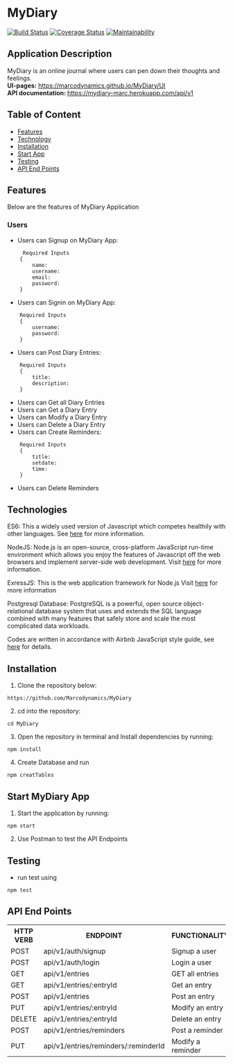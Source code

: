# MyDiary

[![Build Status](https://travis-ci.org/marcodynamics/MyDiary.svg?branch=develop)](https://travis-ci.org/marcodynamics/MyDiary) [![Coverage Status](https://coveralls.io/repos/github/marcodynamics/MyDiary/badge.svg?branch=develop)](https://coveralls.io/github/marcodynamics/MyDiary?branch=develop) [![Maintainability](https://api.codeclimate.com/v1/badges/b7a4ad4cabf47851d01d/maintainability)](https://codeclimate.com/github/marcodynamics/MyDiary/maintainability) 

## Application Description
MyDiary is an online journal where users can pen down their thoughts and feelings.
 <br/><b>UI-pages:</b> https://marcodynamics.github.io/MyDiary/UI
 <br/><b> API documentation: </b> https://mydiary-marc.herokuapp.com/api/v1

## Table of Content

- [Features](#features)
- [Technology](#technologies)
- [Installation](#installation)
- [Start App](#start-mydiary-app)
- [Testing](#testing)
- [API End Points](#api-end-points)

## Features
Below are the features of MyDiary Application

###  Users

- Users can Signup on MyDiary App:
```
     Required Inputs
    {
        name:
        username:
        email:
        password:
    }
```
- Users can Signin on MyDiary App:
```
    Required Inputs
    {
        username:
        password:
    }
```
- Users can Post Diary Entries:
```
    Required Inputs
    {
        title:
        description:
    }
```
- Users can Get all Diary Entries<br/>
- Users can Get a Diary Entry<br/>
- Users can Modify a Diary Entry<br/>
- Users can Delete a Diary Entry<br/>
- Users can Create Reminders:
```
    Required Inputs
    {
        title:
        setdate:
        time:
    }
```
- Users can Delete Reminders

## Technologies

ES6: This a widely used version of Javascript
which competes healthily with other languages. See [here](https://en.wikipedia.org/wiki/ECMAScript) for more information.

NodeJS: Node.js is an open-source, cross-platform JavaScript run-time environment which allows you enjoy the features of Javascript off the web browsers and implement server-side web development.
Visit [here](https://nodejs.org/en/) for more information.

ExressJS: This is the web application framework for Node.js
Visit [here](https://expressjs.com) for more information

Postgresql Database: PostgreSQL is a powerful, open source object-relational database system that uses and extends the SQL language combined with many features that safely store and scale the most complicated data workloads.

Codes are written in accordance with Airbnb JavaScript style guide, see [here](https://github.com/airbnb/javascript) for details.

## Installation
1. Clone the repository below:
```
https://github.com/Marcodynamics/MyDiary
```
2. cd into the repository:
```
cd MyDiary
```
3. Open the repository in terminal and Install dependencies by running:
```
npm install
```
4. Create Database and run
```
npm creatTables
```

## Start MyDiary App
1. Start the application by running:
```
npm start
```
2. Use Postman to test the API Endpoints


## Testing
- run test using
```
npm test
```

## API End Points

<table>
<tr><th>HTTP VERB</th><th>ENDPOINT</th><th>FUNCTIONALITY</th></tr>

<tr><td>POST</td> <td>api/v1/auth/signup</td>  <td>Signup a user</td></tr>

<tr><td>POST</td> <td>api/v1/auth/login</td>  <td>Login a user</td></tr>

<tr><td>GET</td> <td>api/v1/entries</td>  <td>GET all entries</td></tr>

<tr><td>GET</td> <td>api/v1/entries/:entryId</td>  <td>Get an entry</td></tr>

<tr><td>POST</td> <td>api/v1/entries</td>  <td>Post an entry</td></tr>

<tr><td>PUT</td> <td>api/v1/entries/:entryId</td> <td>Modify an entry</td></tr>

<tr><td>DELETE</td> <td>api/v1/entries/:entryId</td> <td>Delete an entry</td></tr>

<tr><td>POST</td> <td>api/v1/entries/reminders</td> <td>Post a reminder</td></tr>

<tr><td>PUT</td> <td>api/v1/entries/reminders/:reminderId</td> <td>Modify a reminder</td></tr>
    </table>
